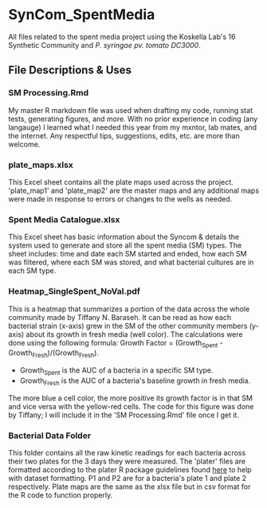 # SynCom_SpentMedia
All files related to the spent media project using the Koskella Lab's 16 Synthetic Community and _P. syringae pv. tomato DC3000_.

## File Descriptions & Uses

### SM Processing.Rmd

My master R markdown file was used when drafting my code, running stat tests, generating figures, and more. With no prior experience in coding (any langauge) I learned what I needed this year from my mxntor, lab mates, and the internet. Any respectful tips, suggestions, edits, etc. are more than welcome.

### plate_maps.xlsx

This Excel sheet contains all the plate maps used across the project. 'plate_map1' and 'plate_map2' are the master maps and any additional maps were made in response to errors or changes to the wells as needed.

### Spent Media Catalogue.xlsx

This Excel sheet has basic information about the Syncom & details the system used to generate and store all the spent media (SM) types. The sheet includes: time and date each SM started and ended, how each SM was filtered, where each SM was stored, and what bacterial cultures are in each SM type.

### Heatmap_SingleSpent_NoVal.pdf

This is a heatmap that summarizes a portion of the data across the whole community made by Tiffany N. Baraseh. It can be read as how each bacterial strain (x-axis) grew in the SM of the other community members (y-axis) about its growth in fresh media (well color). The calculations were done using the following formula: Growth Factor = (Growth<sub>Spent</sub> - Growth<sub>Fresh</sub>)/(Growth<sub>Fresh</sub>).
- Growth<sub>Spent</sub> is the AUC of a bacteria in a specific SM type.
- Growth<sub>Fresh</sub> is the AUC of a bacteria's baseline growth in fresh media.

The more blue a cell color, the more positive its growth factor is in that SM and vice versa with the yellow-red cells. The code for this figure was done by Tiffany; I will include it in the 'SM Processing.Rmd' file once I get it.

### Bacterial Data Folder

This folder contains all the raw kinetic readings for each bacteria across their two plates for the 3 days they were measured. The 'plater' files are formatted according to the plater R package guidelines found [here](https://cran.r-project.org/web/packages/plater/vignettes/plater-basics.html) to help with dataset formatting. P1 and P2 are for a bacteria's plate 1 and plate 2 respectively. Plate maps are the same as the xlsx file but in csv format for the R code to function properly.
